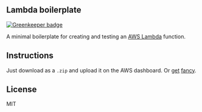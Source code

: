 ## Lambda boilerplate

[![Greenkeeper badge](https://badges.greenkeeper.io/ruanmartinelli/node-lambda-boilerplate.svg)](https://greenkeeper.io/)


A minimal boilerplate for creating and testing an [AWS Lambda](https://aws.amazon.com/lambda) function. 

## Instructions

Just download as a `.zip` and upload it on the AWS dashboard. Or [get](https://apex.sh/) [fancy](https://serverless.com/).

## License

MIT
